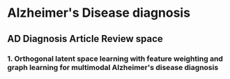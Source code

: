 # Alzheimer's Disease diagnosis 

## AD Diagnosis Article Review space 

### 1. Orthogonal latent space learning with feature weighting and graph learning for multimodal Alzheimer's disease diagnosis 
